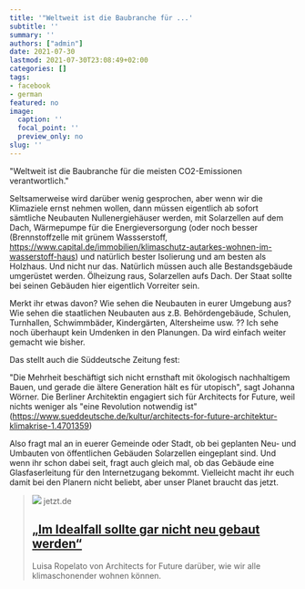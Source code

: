 ```yaml
---
title: '"Weltweit ist die Baubranche für ...'
subtitle: ''
summary: ''
authors: ["admin"]
date: 2021-07-30
lastmod: 2021-07-30T23:08:49+02:00
categories: []
tags:
- facebook
- german
featured: no
image:
  caption: ''
  focal_point: ''
  preview_only: no
slug: ''
---
```

"Weltweit ist die Baubranche für die meisten CO2-Emissionen verantwortlich."

Seltsamerweise wird darüber wenig gesprochen, aber wenn wir die Klimaziele ernst nehmen wollen, dann müssen eigentlich ab sofort sämtliche Neubauten Nullenergiehäuser werden, mit Solarzellen auf dem Dach, Wärmepumpe für die Energieversorgung (oder noch besser (Brennstoffzelle mit grünem Wassserstoff, https://www.capital.de/immobilien/klimaschutz-autarkes-wohnen-im-wasserstoff-haus) und natürlich bester Isolierung und am besten als Holzhaus. Und nicht nur das. Natürlich müssen auch alle Bestandsgebäude umgerüstet werden. Ölheizung raus, Solarzellen aufs Dach. 
Der Staat sollte bei seinen Gebäuden hier eigentlich Vorreiter sein. 

Merkt ihr etwas davon? Wie sehen die Neubauten in eurer Umgebung aus? Wie sehen die staatlichen Neubauten aus z.B. Behördengebäude, Schulen, Turnhallen, Schwimmbäder, Kindergärten, Altersheime usw. ?? Ich sehe noch überhaupt kein Umdenken in den Planungen. Da wird einfach weiter gemacht wie bisher. 

Das stellt auch die Süddeutsche Zeitung fest:

"Die Mehrheit beschäftigt sich nicht ernsthaft mit ökologisch nachhaltigem Bauen, und gerade die ältere Generation hält es für utopisch", sagt Johanna Wörner. Die Berliner Architektin engagiert sich für Architects for Future, weil nichts weniger als "eine Revolution notwendig ist"
 (https://www.sueddeutsche.de/kultur/architects-for-future-architektur-klimakrise-1.4701359)

Also fragt mal an in euerer Gemeinde oder Stadt, ob bei geplanten Neu- und Umbauten von öffentlichen Gebäuden Solarzellen eingeplant sind. Und wenn ihr schon dabei seit, fragt auch gleich mal, ob das Gebäude eine Glasfaserleitung für den Internetzugang bekommt. Vielleicht macht ihr euch damit bei den Planern nicht beliebt, aber unser Planet braucht das jetzt.
> [![](https://caching-production.jetzt.de/attachments/cknhapmyv02he0lx1r38bunnu-architects-for-future-sz.0.0.1200.628.full.jpg)](https://www.jetzt.de/umwelt/architects-for-future-luisa-ropelato-klimaschonend-bauen-bauen-in-der-zukunft)
> jetzt.de
> ## [„Im Idealfall sollte gar nicht neu gebaut werden“](https://www.jetzt.de/umwelt/architects-for-future-luisa-ropelato-klimaschonend-bauen-bauen-in-der-zukunft)
>
>Luisa Ropelato von Architects for Future darüber, wie wir alle klimaschonender wohnen können.


